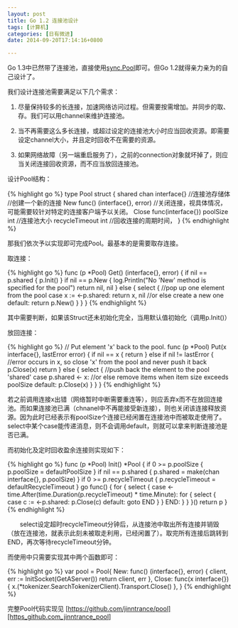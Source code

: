 ```yaml
---
layout: post
title: Go 1.2 连接池设计
tags: [计算机]
categories: [日有微进]
date: 2014-09-20T17:14:16+0800

---
```


Go 1.3中已然带了连接池，直接使用[sync.Pool][]即可。但Go 1.2就得亲力亲为的自己设计了。  


我们设计连接池需要满足以下几个需求：

1. 尽量保持较多的长连接，加速网络访问过程。但需要按需增加。并同步的取、存。我们可以用channel来维护连接池。　　　

2. 当不再需要这么多长连接，或超过设定的连接池大小时应当回收资源。即需要设定channel大小，并且定时回收不在需要的资源。　　　

3. 如果网络故障（另一端重启服务了），之前的connection对象就坏掉了，则应当关闭连接回收资源，而不应当放回连接池。　  


设计Pool结构：

{% highlight go %}
    type Pool struct {
        shared chan interface{} //连接池存储体
        //创建一个新的连接
        New func() (interface{}, error) 
        //关闭连接，视具体情况，可能需要较针对特定的连接客户端予以关闭。
        Close          func(interface{})
        poolSize       int //连接池大小
        recycleTimeout int  //回收连接的周期时间，
    }
{% endhighlight %}

那我们依次予以实现即可完成Pool。最基本的是需要取存连接。

取连接：

{% highlight go %}
    func (p *Pool) Get() (interface{}, error) {
        if nil == p.shared {
            p.Init()
        }
        if nil == p.New {
            log.Println("No 'New' method is specified for the pool")
            return nil, nil
        } else {
            select {
            //pop up one element from the pool
            case x := <-p.shared:
                return x, nil
                //or else create a new one
            default:
                return p.New()
            }
        }
    }
{% endhighlight %}

其中需要判断，如果该Struct还未初始化完全，当用默认值初始化（调用p.Init()）

放回连接：

{% highlight go %}
    // Put element 'x' back to the pool.
    func (p *Pool) Put(x interface{}, lastError error) {
        if nil == x {
            return
        } else if nil != lastError {
            //error occurs in x, so close 'x' from the pool and never push it back
            p.Close(x)
            return
        } else {
            select {
            //push back the element to the pool 'shared'
            case p.shared <- x:
            //or else remove items when item size exceeds poolSize
            default:
                p.Close(x)
            }
        }
    }
{% endhighlight %}

若之前调用连接x出错（网络暂时中断需要重连等），则应丢弃x而不在放回连接池。而如果连接池已满（chnanel中不再能接受新连接），则也关闭该连接释放资源。因为此时已经表示有poolSize个连接已经闲置在连接池中而被取走使用了。select中某个case能传递消息，则不会调用default，则就可以拿来判断连接池是否已满。　　　　

而初始化及定时回收盈余连接则实现如下：

{% highlight go %}
    func (p *Pool) Init() *Pool {
        if 0 >= p.poolSize {
            p.poolSize = defaultPoolSize
        }
        if nil == p.shared {
            p.shared = make(chan interface{}, p.poolSize)
        }
        if 0 >= p.recycleTimeout {
            p.recycleTimeout = defaultRecycleTimeout
        }
        go func() {
            for {
                select {
                case <-time.After(time.Duration(p.recycleTimeout) * time.Minute):
                    for {
                        select {
                        case c := <-p.shared:
                            p.Close(c)
                        default:
                            goto END
                        }
                    }
                END:
                }
            }
        }()
        return p
    }
{% endhighlight %}

　　select设定超时recycleTimeout分钟后，从连接池中取出所有连接并销毁（放在连接池，就表示此刻未被取走利用，已经闲置了）。取完所有连接后跳转到END，再次等待recycleTimeout分钟。　　　

而使用中只需要实现其中两个函数即可：

{% highlight go %}
    var pool = Pool{
        New: func() (interface{}, error) {
            client, err := InitSocket(GetAServer())
            return client, err
        },
        Close: func(x interface{}) {
            x.(*tokenizer.SearchTokenizerClient).Transport.Close()
        },
    }
{% endhighlight %}

完整Pool代码实现见 [https://github.com/jinntrance/pool][https_github.com_jinntrance_pool]


[sync.Pool]: http://golang.org/pkg/sync/#Pool
[https_github.com_jinntrance_pool]: https://github.com/jinntrance/pool